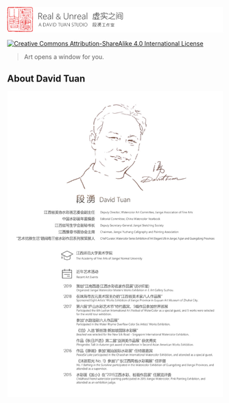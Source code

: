 ![Real & Unreal](./images/logos/logo_bar_l.png)

[![Creative Commons Attribution-ShareAlike 4.0 International License](https://i.creativecommons.org/l/by-sa/4.0/80x15.png)](./LICENSE)

> Art opens a window for you.

## About David Tuan

![David Tuan](./images/bg/RealUnrealShow_Frame_2.jpg)
